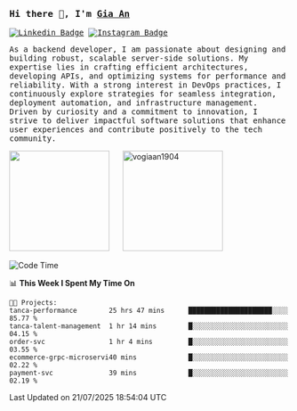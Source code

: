 ### <samp>Hi there 👋, I'm <a href="https://www.linkedin.com/in/vogiaan1904/" target="_blank">Gia An</a></samp>

<samp> [![Linkedin Badge](https://img.shields.io/badge/-LinkedIn-0e76a8?style=flat-square&logo=Linkedin&logoColor=white)](https://linkedin.com/in/vogiaan1904)
[![Instagram Badge](https://img.shields.io/badge/-Instagram-e4405f?style=flat-square&logo=Instagram&logoColor=white)](https://instagram.com/_.ja.ann_/) </samp> 

<samp>As a backend developer, I am passionate about designing and building robust, scalable server-side solutions. My expertise lies in crafting efficient architectures, developing APIs, and optimizing systems for performance and reliability. With a strong interest in DevOps practices, I continuously explore strategies for seamless integration, deployment automation, and infrastructure management. Driven by curiosity and a commitment to innovation, I strive to deliver impactful software solutions that enhance user experiences and contribute positively to the tech community.</samp>



<div>
  <img height="180em" src="https://github-readme-stats.vercel.app/api/top-langs/?username=vogiaan1904&show_icons=true&hide_border=true&layout=compact&langs_count=10&theme=transparent&include_orgs=true"/>
  &nbsp;&nbsp;&nbsp;&nbsp;
  <img height="180em" src="https://github-readme-stats.vercel.app/api?username=vogiaan1904&show_icons=true&hide_border=true&&count_private=true&include_all_commits=true&theme=transparent&locale=en" alt="vogiaan1904" />
</div>






<!--START_SECTION:waka-->
![Code Time](http://img.shields.io/badge/Code%20Time-1%2C209%20hrs%2051%20mins-blue)

📊 **This Week I Spent My Time On** 

```text
🐱‍💻 Projects: 
tanca-performance        25 hrs 47 mins      █████████████████████░░░░   85.77 % 
tanca-talent-management  1 hr 14 mins        █░░░░░░░░░░░░░░░░░░░░░░░░   04.15 % 
order-svc                1 hr 4 mins         █░░░░░░░░░░░░░░░░░░░░░░░░   03.55 % 
ecommerce-grpc-microservi40 mins             █░░░░░░░░░░░░░░░░░░░░░░░░   02.22 % 
payment-svc              39 mins             █░░░░░░░░░░░░░░░░░░░░░░░░   02.19 % 
```


 Last Updated on 21/07/2025 18:54:04 UTC
<!--END_SECTION:waka-->
